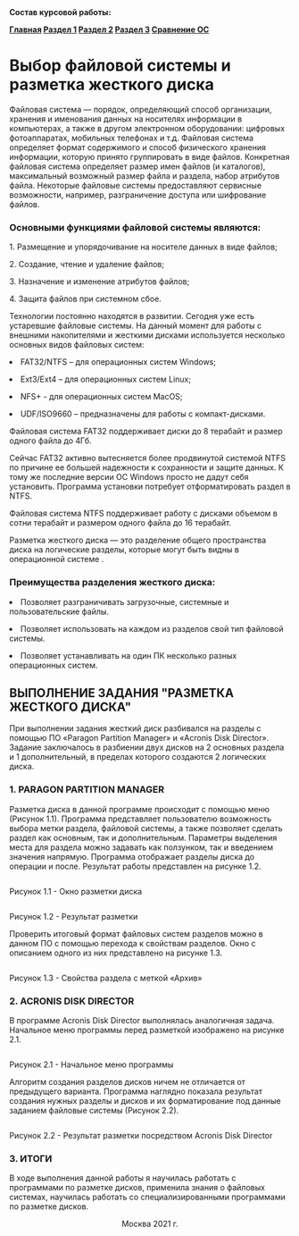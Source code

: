 <!DOCTYPE html PUBLIC"-//W3C//DTD HTML 4.01 Transitional//EN">
<html>
  <head>
    <meta http-equiv="Content-Type" content="text/html; charset=UTF-8" />
    <title>Курсовая работа Симоновой Ксении ИЦТМС 3-2</title>
    <link rel="stylesheet" href="css.css">
  </head>
  <body>
	<b>Состав курсовой работы: 
	<p>
    <div class="nav">
     <a href="./README.md">Главная</a> 
	 <a href="./Razdel3.md">Раздел 1</a> 
	 <a href="./Razdel2.md">Раздел 2</a> 
	 <a href="./SimonovaKA.pdf">Раздел 3</a> 
	 <a href="./OC.md">Сравнение ОС</a>
    </div>
	</p>
	</b>
    <div class="main">
      <h1>Выбор файловой системы и разметка жесткого диска</h1>
      <p>
        Файловая система — порядок, определяющий способ организации, хранения и именования данных на 
		носителях информации в компьютерах, а также в другом электронном оборудовании: 
		цифровых фотоаппаратах, мобильных телефонах и т.д. Файловая система определяет формат содержимого и 
		способ физического хранения информации, которую принято группировать в виде файлов. 
		Конкретная файловая система определяет размер имен файлов (и каталогов), 
		максимальный возможный размер файла и раздела, набор атрибутов файла. 
		Некоторые файловые системы предоставляют сервисные возможности, например, 
		разграничение доступа или шифрование файлов.
      </p>
	  <p>
		<h3>Основными функциями файловой системы являются: </h3>
	  </p>
	  <p>1. Размещение и упорядочивание на носителе данных в виде файлов; </p>
	  <p>2. Создание, чтение и удаление файлов; </p>
	  <p>3. Назначение и изменение атрибутов файлов; </p>
	  <p>4. Защита файлов при системном сбое. </p>	 
	  <p>
        Технологии постоянно находятся в развитии. Сегодня уже есть устаревшие файловые системы. 
		На данный момент для работы с внешними накопителями и жесткими дисками используется несколько 
		основных видов файловых систем:
      </p>
	  <p><li>FAT32/NTFS – для операционных систем Windows; </li></p>
	  <p><li>Ext3/Ext4 – для операционных систем Linux; </li></p>
	  <p><li>NFS+ - для операционных систем MacOS; </li></p>
	  <p><li>UDF/ISO9660 – предназначены для работы с компакт-дисками. </li></p>
	  <p>
        Файловая система FAT32 поддерживает диски до 8 терабайт и размер одного файла до 4Гб. 
      </p>
	  <p>
        Сейчас FAT32 активно вытесняется более продвинутой системой NTFS по причине ее большей надежности 
		к сохранности и защите данных. К тому же последние версии ОС Windows просто не дадут себя 
		установить. Программа установки потребует отформатировать раздел в NTFS. 
      </p>
	  <p>
	  Файловая система NTFS поддерживает работу с дисками объемом в сотни терабайт и размером 
	  одного файла до 16 терабайт.
      </p>
	  <p>
        Разметка жесткого диска — это разделение общего пространства диска на логические разделы, 
		которые могут быть видны в операционной системе . 
      </p> 
	  <p>
        <h3>Преимущества разделения жесткого диска: </h3>
      </p> 
	  <p><li>Позволяет разграничивать загрузочные, системные и пользовательские файлы. </li></p>
	  <p><li>Позволяет использовать на каждом из разделов свой тип файловой системы. </li></p>
	  <p><li>Позволяет устанавливать на один ПК несколько разных операционных систем. </li></p>
	   <p>
        <h2>ВЫПОЛНЕНИЕ ЗАДАНИЯ "РАЗМЕТКА ЖЕСТКОГО ДИСКА"</h2>
      </p>
	  <p>
        При выполнении задания жесткий диск разбивался на разделы с помощью ПО «Paragon Partition Manager» 
		и «Acronis Disk Director». Задание заключалось в разбиении двух дисков на 2 основных раздела 
		и 1 дополнительный, в пределах которого создаются 2 логических диска. 
      </p> 
	  <p>
        <h3>1. PARAGON PARTITION MANAGER</h3>
      </p>
	  <p>
        Разметка диска в данной программе происходит с помощью меню (Рисунок 1.1). 
		Программа представляет пользователю возможность выбора метки раздела, файловой системы, 
		а также позволяет сделать раздел как основным, так и дополнительным. 
		Параметры выделения места для раздела можно задавать как ползунком, 
		так и введением значения напрямую. Программа отображает разделы диска до операции и после. 
		Результат работы представлен на рисунке 1.2.
      </p> 
	  <img src="./Медиа/011.png" alt="" srcset="" />
	  <p class="pictureText">Рисунок 1.1 - Окно разметки диска</p>
	  <img src="./Медиа/012.png" alt="" srcset="" />
	  <p class="pictureText">Рисунок 1.2 - Результат разметки</p>
	  <p>
        Проверить итоговый формат файловых систем разделов можно в данном ПО с помощью перехода к свойствам 
		разделов. Окно с описанием одного из них представлено на рисунке 1.3.
      </p> 
	  <img src="./Медиа/013.png" alt="" srcset="" />
	  <p class="pictureText">Рисунок 1.3 - Свойства раздела с меткой «Архив» </p>
	  <p>
        <h3>2. ACRONIS DISK DIRECTOR</h3>
      </p>
	  <p>
        В программе Acronis Disk Director выполнялась аналогичная задача. 
		Начальное меню программы перед разметкой изображено на рисунке 2.1.
      </p> 
	  <img src="./Медиа/021.png" alt="" srcset="" />
	  <p class="pictureText">Рисунок 2.1 - Начальное меню программы</p>
	  <p>
        Алгоритм создания разделов дисков ничем не отличается от предыдущего варианта. 
		Программа наглядно показала результат создания нужных разделы и дисков и их 
		форматирование под данные заданием файловые системы (Рисунок 2.2).
      </p> 
	  <img src="./Медиа/022.png" alt="" srcset="" />
	  <p class="pictureText">Рисунок 2.2 - Результат разметки посредством Acronis Disk Director</p>
	 <p>
        <h3>3. ИТОГИ</h3>
      </p>
	  <p>
        В ходе выполнения данной работы я научилась работать с программами по разметке дисков, 
		применила знания о файловых системах, научилась работать со специализированными программами 
		по разметке дисков. 
      </p> 
    </div>
	<div align="center">Москва 2021 г.</div>
  </body>
</html>
